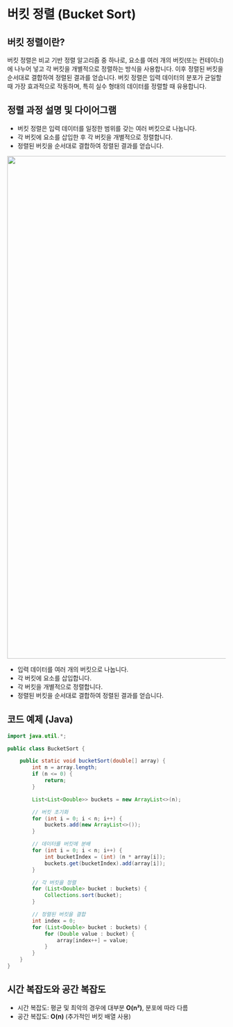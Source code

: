 # 버킷 정렬 (Bucket Sort)

## 버킷 정렬이란?

버킷 정렬은 비교 기반 정렬 알고리즘 중 하나로, 요소를 여러 개의 버킷(또는 컨테이너)에 나누어 넣고 각 버킷을 개별적으로 정렬하는 방식을 사용합니다. 이후 정렬된 버킷을 순서대로 결합하여 정렬된 결과를 얻습니다. 버킷 정렬은 입력 데이터의 분포가 균일할 때 가장 효과적으로 작동하며, 특히 실수 형태의 데이터를 정렬할 때 유용합니다.

## 정렬 과정 설명 및 다이어그램
- 버킷 정렬은 입력 데이터를 일정한 범위를 갖는 여러 버킷으로 나눕니다.
- 각 버킷에 요소를 삽입한 후 각 버킷을 개별적으로 정렬합니다.
- 정렬된 버킷을 순서대로 결합하여 정렬된 결과를 얻습니다.

<img src= "./images/BucketSort.png" width="1156">

- 입력 데이터를 여러 개의 버킷으로 나눕니다.
- 각 버킷에 요소를 삽입합니다.
- 각 버킷을 개별적으로 정렬합니다.
- 정렬된 버킷을 순서대로 결합하여 정렬된 결과를 얻습니다.

## 코드 예제 (Java)

```java
import java.util.*;

public class BucketSort {

    public static void bucketSort(double[] array) {
        int n = array.length;
        if (n <= 0) {
            return;
        }

        List<List<Double>> buckets = new ArrayList<>(n);

        // 버킷 초기화
        for (int i = 0; i < n; i++) {
            buckets.add(new ArrayList<>());
        }

        // 데이터를 버킷에 분배
        for (int i = 0; i < n; i++) {
            int bucketIndex = (int) (n * array[i]);
            buckets.get(bucketIndex).add(array[i]);
        }

        // 각 버킷을 정렬
        for (List<Double> bucket : buckets) {
            Collections.sort(bucket);
        }

        // 정렬된 버킷을 결합
        int index = 0;
        for (List<Double> bucket : buckets) {
            for (Double value : bucket) {
                array[index++] = value;
            }
        }
    }
}
```

## 시간 복잡도와 공간 복잡도
- 시간 복잡도: 평균 및 최악의 경우에 대부분 <b>O(n²)</b>, 분포에 따라 다름
- 공간 복잡도: <b>O(n)</b> (추가적인 버킷 배열 사용)